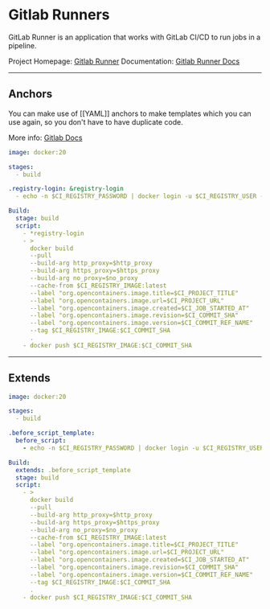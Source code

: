 # Gitlab Runners

GitLab Runner is an application that works with GitLab CI/CD to run jobs in a pipeline.

Project Homepage: [Gitlab Runner](https://gitlab.com/gitlab-org/gitlab-runner) 
Documentation: [Gitlab Runner Docs](https://docs.gitlab.com/runner/)

---

## Anchors

You can make use of [[YAML]] anchors to make templates which you can use again, so you don't have to have duplicate code.

More info: [Gitlab Docs](https://docs.gitlab.com/ee/ci/yaml/yaml_optimization.html#yaml-anchors-for-scripts)

```yaml
image: docker:20

stages:
  - build

.registry-login: &registry-login
  - echo -n $CI_REGISTRY_PASSWORD | docker login -u $CI_REGISTRY_USER --password-stdin $CI_REGISTRY

Build:
  stage: build
  script:
    - *registry-login
    - >
      docker build
      --pull
      --build-arg http_proxy=$http_proxy
      --build-arg https_proxy=$https_proxy
      --build-arg no_proxy=$no_proxy
      --cache-from $CI_REGISTRY_IMAGE:latest
      --label "org.opencontainers.image.title=$CI_PROJECT_TITLE"
      --label "org.opencontainers.image.url=$CI_PROJECT_URL"
      --label "org.opencontainers.image.created=$CI_JOB_STARTED_AT"
      --label "org.opencontainers.image.revision=$CI_COMMIT_SHA"
      --label "org.opencontainers.image.version=$CI_COMMIT_REF_NAME"
      --tag $CI_REGISTRY_IMAGE:$CI_COMMIT_SHA
      .
    - docker push $CI_REGISTRY_IMAGE:$CI_COMMIT_SHA
```

---

## Extends

```yml
image: docker:20

stages:
  - build

.before_script_template:
  before_script:
    - echo -n $CI_REGISTRY_PASSWORD | docker login -u $CI_REGISTRY_USER --password-stdin $CI_REGISTRY

Build:
  extends: .before_script_template
  stage: build
  script:
    - >
      docker build
      --pull
      --build-arg http_proxy=$http_proxy
      --build-arg https_proxy=$https_proxy
      --build-arg no_proxy=$no_proxy
      --cache-from $CI_REGISTRY_IMAGE:latest
      --label "org.opencontainers.image.title=$CI_PROJECT_TITLE"
      --label "org.opencontainers.image.url=$CI_PROJECT_URL"
      --label "org.opencontainers.image.created=$CI_JOB_STARTED_AT"
      --label "org.opencontainers.image.revision=$CI_COMMIT_SHA"
      --label "org.opencontainers.image.version=$CI_COMMIT_REF_NAME"
      --tag $CI_REGISTRY_IMAGE:$CI_COMMIT_SHA
      .
    - docker push $CI_REGISTRY_IMAGE:$CI_COMMIT_SHA
```